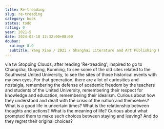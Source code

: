 ```yaml
---
title: Re-treading
slug: re-treading
category: book
status: todo
rating: 0
year: 2021-5
date: 2024-03-18 12:32:00+08:00
douban:
  rating: 8.9
  subtitle: Yang Xiao / 2021 / Shanghai Literature and Art Publishing House
---
```


via tw Stopping Clouds, after reading 'Re-treading', inspired to go to Changsha, Guiyang, Kunming, to see some of the old sites related to the Southwest United University, to see the sites of those historical events with my own eyes. For that generation, there are a lot of curiosities and nostalgia, remembering the defense of academic freedom by the teachers and students of the United University, remembering their respect for knowledge and education, remembering their idealism. Curious about how they understood and dealt with the crisis of the nation and themselves? What is a good life in uncertain times? What is the relationship between thoughts and actions? What is the meaning of life? Curious about what prompted them to make such choices between staying and leaving? And do they regret their original choices?
